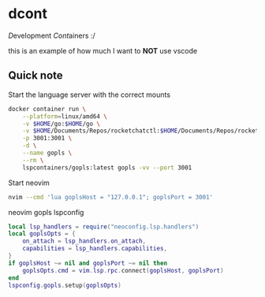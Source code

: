 # dcont
*D*evelopment *Cont*ainers :/

this is an example of how much I want to **NOT** use vscode

## Quick note 

Start the language server with the correct mounts
```sh
docker container run \
    --platform=linux/amd64 \
    -v $HOME/go:$HOME/go \
    -v $HOME/Documents/Repos/rocketchatctl:$HOME/Documents/Repos/rocketchatctl \
    -p 3001:3001 \
    -d \
    --name gopls \
    --rm \
    lspcontainers/gopls:latest gopls -vv --port 3001
```

Start neovim
```sh
nvim --cmd 'lua goplsHost = "127.0.0.1"; goplsPort = 3001'
```

neovim gopls lspconfig
```lua
local lsp_handlers = require("neoconfig.lsp.handlers")
local goplsOpts = {
    on_attach = lsp_handlers.on_attach,
    capabilities = lsp_handlers.capabilities,
}
if goplsHost ~= nil and goplsPort ~= nil then
    goplsOpts.cmd = vim.lsp.rpc.connect(goplsHost, goplsPort)
end
lspconfig.gopls.setup(goplsOpts)
```
